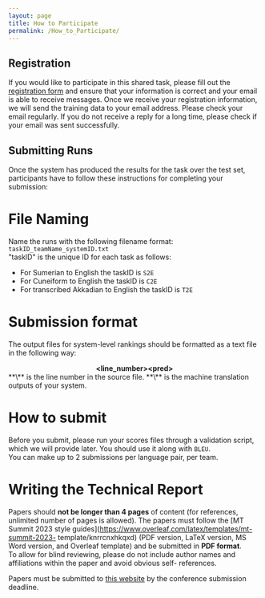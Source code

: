 ```yaml
---
layout: page
title: How to Participate
permalink: /How_to_Participate/
---
```

## Registration
If you would like to participate in this shared task, please fill out the [registration form](https://forms.gle/F5ScCQr7UnBPt5dG6) and ensure that your information is correct and your email is able to receive messages. Once we receive your registration information,
we will send the training data to your email address. Please check your email regularly.
If you do not receive a reply for a long time, please check if your email was sent
successfully.

## Submitting Runs
Once the system has produced the results for the task over the test set, participants have to
follow these instructions for completing your submission:
# File Naming
Name the runs with the following filename format:
`taskID_teamName_systemID.txt`  
"taskID" is the unique ID for each task as follows:  
- For Sumerian to English the taskID is `S2E`  
- For Cuneiform to English the taskID is `C2E`   
- For transcribed Akkadian to English the taskID is `T2E`

# Submission format
The output files for system-level rankings should be formatted as a text file in the
following way:
<center><b>&lt;line_number&gt;&lt;pred&gt;</b></center>  
**\<line_number>** is the line number in the source file.  
**\<pred>** is the machine translation outputs of your system.

# How to submit
Before you submit, please run your scores files through a validation script, which we
will provide later. You should use it along with `BLEU`.  
You can make up to 2 submissions per language pair, per team.

# Writing the Technical Report

Papers should **not be longer than 4 pages** of content (for references, unlimited number of
pages is allowed). The papers must follow the [MT Summit 2023 style guides](https://www.overleaf.com/latex/templates/mt-summit-2023-
template/knrrcnxhkqxd) (PDF version,
LaTeX version, MS Word version, and Overleaf
template) and be submitted in **PDF format**.  
To allow for blind reviewing,
please do not include author names and affiliations within the paper and avoid obvious self-
references.  

Papers must be submitted to [this website](https://softconf.com/mtsummit2023/research)  by the conference submission deadline.

